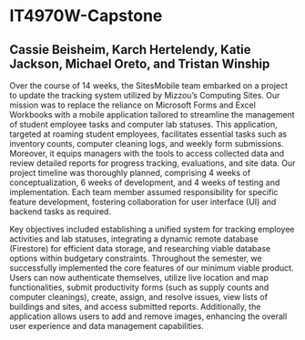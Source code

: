 # IT4970W-Capstone
## Cassie Beisheim, Karch Hertelendy, Katie Jackson, Michael Oreto, and Tristan Winship

Over the course of 14 weeks, the SitesMobile team embarked on a project to update the tracking system utilized by Mizzou’s Computing Sites. Our mission was to replace the reliance on Microsoft Forms and Excel Workbooks with a mobile application tailored to streamline the management of student employee tasks and computer lab statuses. This application, targeted at roaming student employees, facilitates essential tasks such as inventory counts, computer cleaning logs, and weekly form submissions. Moreover, it equips managers with the tools to access collected data and review detailed reports for progress tracking, evaluations, and site data. Our project timeline was thoroughly planned, comprising 4 weeks of conceptualization, 6 weeks of development, and 4 weeks of testing and implementation. Each team member assumed responsibility for specific feature development, fostering collaboration for user interface (UI) and backend tasks as required. 

Key objectives included establishing a unified system for tracking employee activities and lab statuses, integrating a dynamic remote database (Firestore) for efficient data storage, and researching viable database options within budgetary constraints. Throughout the semester, we successfully implemented the core features of our minimum viable product. Users can now authenticate themselves, utilize live location and map functionalities, submit productivity forms (such as supply counts and computer cleanings), create, assign, and resolve issues, view lists of buildings and sites, and access submitted reports. Additionally, the application allows users to add and remove images, enhancing the overall user experience and data management capabilities.
